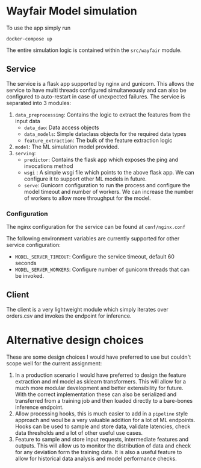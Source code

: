 # Wayfair Model simulation

To use the app simply run 
```
docker-compose up
```

The entire simulation logic is contained within the `src/wayfair` module.

## Service
The service is a flask app supported by nginx and gunicorn. This allows the service
to have multi threads configured simultaneously and can also be configured to auto-restart
in case of unexpected failures.
The service is separated into 3 modules:
1. `data_preprocessing`: Contains the logic to extract the features from the input data
   - `data_dao`: Data access objects
   - `data_models`: Simple dataclass objects for the required data types
   - `feature_extraction`: The bulk of the feature extraction logic
2. `model`: The ML simulation model provided.
3. `serving`:
    - `predictor`: Contains the flask app which exposes the ping and invocations method
    - `wsgi` : A simple wsgi file which points to the above flask app. We can configure it to support other ML models in future.
    - `serve`: Gunicorn configuration to run the process and configure the model timeout and number of workers. We can increase the number of workers to allow more throughput for the model.

### Configuration

The nginx configuration for the service can be found at `conf/nginx.conf`

The following environment variables are currently supported for other service configuration:
   - `MODEL_SERVER_TIMEOUT`: Configure the service timeout, default 60 seconds
   - `MODEL_SERVER_WORKERS`: Configure number of gunicorn threads that can be invoked.

## Client
The client is a very lightweight module which simply iterates over orders.csv and invokes the endpoint for inference.


# Alternative design choices
These are some design choices I would have preferred to use but couldn't scope well for the current assignment:

1. In a production scenario I would have preferred to design the feature extraction and 
ml model as sklearn transformers. This will allow for a much more modular development and better extensibility
for future. With the correct implementation these can also be serialized and transferred from a training job
 and then loaded directly to a bare-bones inference endpoint.
2. Allow processing hooks, this is much easier to add in a `pipeline` style approach and
woul be a very valuable addition for a lot of ML endpoints. Hooks can be used to sample and store
data, validate latencies, check data thresholds and a lot of other useful use cases.
3. Feature to sample and store input requests, intermediate features and outputs. This will 
allow us to monitor the distribution of data and check for any deviation form the training data. It
is also a useful feature to allow for historical data analysis and model performance checks.
